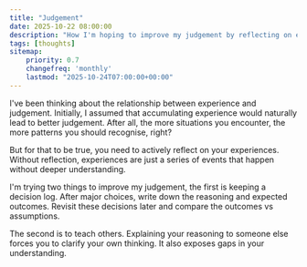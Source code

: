 ```yaml
---
title: "Judgement"
date: 2025-10-22 08:00:00
description: "How I'm hoping to improve my judgement by reflecting on experience and teaching others."
tags: [thoughts]
sitemap:
    priority: 0.7
    changefreq: 'monthly'
    lastmod: "2025-10-24T07:00:00+00:00"
---
```


I've been thinking about the relationship between experience and judgement. Initially, I assumed that accumulating experience would naturally lead to better judgement. After all, the more situations you encounter, the more patterns you should recognise, right?

But for that to be true, you need to actively reflect on your experiences. Without reflection, experiences are just a series of events that happen without deeper understanding.

I'm trying two things to improve my judgement, the first is keeping a decision log. After major choices, write down the reasoning and expected outcomes. Revisit these decisions later and compare the outcomes vs assumptions.

The second is to teach others. Explaining your reasoning to someone else forces you to clarify your own thinking. It also exposes gaps in your understanding.
